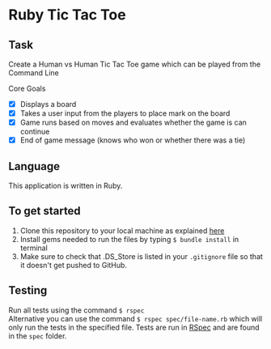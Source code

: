 # Ruby Tic Tac Toe

## Task 
Create a Human vs Human Tic Tac Toe game which can be played from the Command Line

Core Goals
- [x] Displays a board
- [x] Takes a user input from the players to place mark on the board
- [x] Game runs based on moves and evaluates whether the game is can continue
- [x] End of game message (knows who won or whether there was a tie)

## Language
This application is written in Ruby. 

## To get started
1. Clone this repository to your local machine as explained [here](https://help.github.com/articles/cloning-a-repository/)
2. Install gems needed to run the files by typing `$ bundle install` in terminal
3. Make sure to check that .DS_Store is listed in your `.gitignore` file so that it doesn't get pushed to GitHub.  

## Testing
Run all tests using the command `$ rspec`  
Alternative you can use the command `$ rspec spec/file-name.rb` which will only run the tests in the specified file.
Tests are run in [RSpec](http://rspec.info/documentation/) and are found in the `spec` folder.